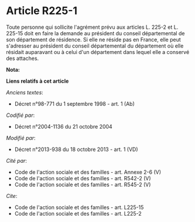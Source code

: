 # Article R225-1

Toute personne qui sollicite l'agrément prévu aux articles L. 225-2 et L. 225-15 doit en faire la demande au président du
conseil départemental de son département de résidence. Si elle ne réside pas en France, elle peut s'adresser au président du
conseil départemental du département où elle résidait auparavant ou à celui d'un département dans lequel elle a conservé des
attaches.

**Nota:**



**Liens relatifs à cet article**

_Anciens textes_:

  - Décret n°98-771 du 1 septembre 1998 - art. 1 (Ab)

_Codifié par_:

  - Décret n°2004-1136 du 21 octobre 2004

_Modifié par_:

  - Décret n°2013-938 du 18 octobre 2013 - art. 1 (VD)

_Cité par_:

  - Code de l'action sociale et des familles - art. Annexe 2-6 (V)
  - Code de l'action sociale et des familles - art. R542-2 (V)
  - Code de l'action sociale et des familles - art. R545-2 (V)

_Cite_:

  - Code de l'action sociale et des familles - art. L225-15
  - Code de l'action sociale et des familles - art. L225-2

